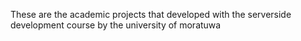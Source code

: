 These are the academic projects that developed with the serverside development course by the university of moratuwa
